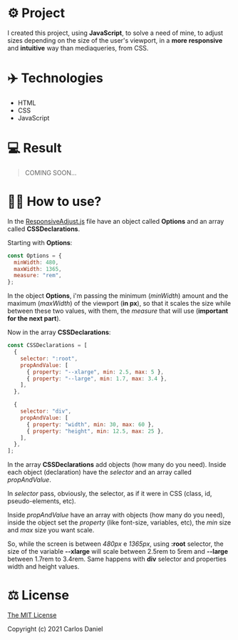 # ⚙️ Project

I created this project, using **JavaScript**, to solve a need of mine, to adjust sizes depending on the size of the user's viewport, in a **more responsive** and **intuitive** way than mediaqueries, from CSS.

# ✈️ Technologies

- HTML
- CSS
- JavaScript

# 💻 Result

> COMING SOON...

# 🤷‍♂️ How to use?

In the <a href="https://github.com/RuuuFF/responsive-adjust/blob/master/ResponsiveAdjust.js">ResponsiveAdjust.js</a> file have an object called **Options** and an array called **CSSDeclarations**.

Starting with **Options**:

```js
const Options = {
  minWidth: 480,
  maxWidth: 1365,
  measure: "rem",
};
```

In the object **Options**, i'm passing the minimum (_minWidth_) amount and the maximum (_maxWidth_) of the viewport (**in px**), so that it scales the size while between these two values, with them, the _measure_ that will use (**important for the next part**).

Now in the array **CSSDeclarations**:

```js
const CSSDeclarations = [
  {
    selector: ":root",
    propAndValue: [
      { property: "--xlarge", min: 2.5, max: 5 },
      { property: "--large", min: 1.7, max: 3.4 },
    ],
  },

  {
    selector: "div",
    propAndValue: [
      { property: "width", min: 30, max: 60 },
      { property: "height", min: 12.5, max: 25 },
    ],
  },
];
```

In the array **CSSDeclarations** add objects (how many do you need). Inside each object (declaration) have the _selector_ and an array called _propAndValue_.

In _selector_ pass, obviously, the selector, as if it were in CSS (class, id, pseudo-elements, etc).

Inside _propAndValue_ have an array with objects (how many do you need), inside the object set the _property_ (like font-size, variables, etc), the _min_ size and _max_ size you want scale.

So, while the screen is between _480px_ e _1365px_, using **:root** selector, the size of the variable **--xlarge** will scale between 2.5rem to 5rem and **--large** between 1.7rem to 3.4rem. Same happens with **div** selector and properties width and height values.

# ⚖ License

<a href="https://github.com/RuuuFF/responsive-adjust/blob/master/LICENSE">The MIT License</a>

Copyright (c) 2021 Carlos Daniel

